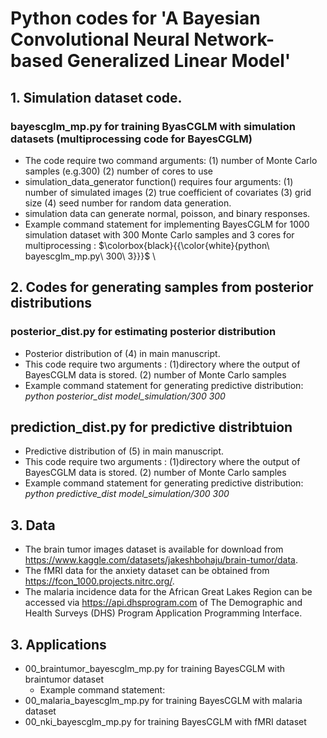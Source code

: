 # Python codes for 'A Bayesian Convolutional Neural Network-based Generalized Linear Model'

## 1. Simulation dataset code. 
### bayescglm_mp.py for training ByasCGLM with simulation datasets (multiprocessing code for BayesCGLM)
* The code require two command arguments: (1) number of Monte Carlo samples (e.g.300) (2) number of cores to use
* simulation_data_generator function() requires four arguments:  (1) number of simulated images (2) true coefficient of covariates (3) grid size (4) seed number for random data generation.
* simulation data can generate normal, poisson, and binary responses. 
* Example command statement for implementing BayesCGLM for 1000 simulation dataset with 300 Monte Carlo samples and 3 cores for multiprocessing : $\colorbox{black}{{\color{white}{python\ bayescglm_mp.py\ 300\ 3}}}$  \


## 2. Codes for generating samples from posterior distributions 
### posterior_dist.py for estimating posterior distribution 
* Posterior distribution of (4) in main manuscript.
* This code require two arguments : (1)directory where the output of BayesCGLM data is stored.  (2) number of Monte Carlo samples 
* Example command statement for generating predictive distribution: _python posterior_dist model_simulation/300 300_

  
## prediction_dist.py for predictive distribtuion 
* Predictive distribution of (5) in main manuscript.
* This code require two arguments : (1)directory where the output of BayesCGLM data is stored.  (2) number of Monte Carlo samples 
* Example command statement for generating predictive distribution: _python predictive_dist model_simulation/300 300_


## 3. Data 
* The brain tumor images dataset is available for download from https://www.kaggle.com/datasets/jakeshbohaju/brain-tumor/data.
* The fMRI data for the anxiety dataset can be obtained from https://fcon_1000.projects.nitrc.org/.
* The malaria incidence data for the African Great Lakes Region can be accessed via https://api.dhsprogram.com of The Demographic and Health Surveys (DHS) Program Application Programming Interface.

## 3. Applications 
* 00_braintumor_bayescglm_mp.py for training BayesCGLM with braintumor dataset
  - Example command statement: 
* 00_malaria_bayescglm_mp.py for training BayesCGLM with malaria dataset
* 00_nki_bayescglm_mp.py for training BayesCGLM with fMRI dataset


